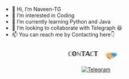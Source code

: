 - 👋 Hi, I’m Naveen-TG
- 👀 I’m interested in Coding
- 🌱 I’m currently learning Python and Java
- 💞️ I’m looking to collaborate with Telegraph 😆
- 📫 You can reach me by Contacting here👇
<h3 align="center">ℂ𝕆ℕ𝕋𝔸ℂ𝕋<img align="center" src="https://github.com/PANDITHAN/PANDITHAN/blob/main/assets/Handshake.gif" height="33px" /></h3>
<p align="center">
<a href="https://t.me/Naveen_TG"><img alt="Telegram" src="https://img.shields.io/badge/𝙳𝙴𝚅 1-2CA5E0?style=for-the-badge&logo=telegram&logoColor=white"/></a>
</p>

<!---
Naveen-TG/Dhanush_Media_Bot is a ✨ special ✨ repository because its `README.md` (this file) appears on your GitHub profile.
You can click the Preview link to take a look at your changes.
--->
